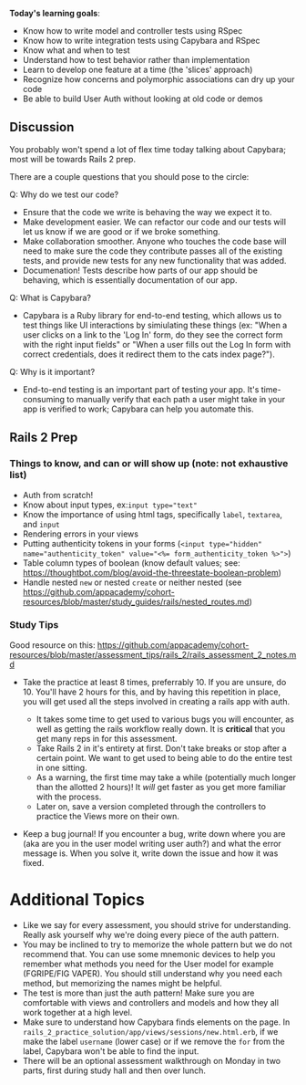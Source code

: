 **Today's learning goals**:
* Know how to write model and controller tests using RSpec
* Know how to write integration tests using Capybara and RSpec
* Know what and when to test
* Understand how to test behavior rather than implementation
* Learn to develop one feature at a time (the 'slices' approach)
* Recognize how concerns and polymorphic associations can dry up your code
* Be able to build User Auth without looking at old code or demos

## Discussion

You probably won't spend a lot of flex time today talking about Capybara; most will be towards Rails 2 prep. 

There are a couple questions that you should pose to the circle: 

Q: Why do we test our code?
+ Ensure that the code we write is behaving the way we expect it to.
+ Make development easier. We can refactor our code and our tests will let us know if we are good or if we broke something. 
+ Make collaboration smoother. Anyone who touches the code base will need to make sure the code they contribute passes all of the existing tests, and provide new tests for any new functionality that was added. 
+ Documenation! Tests describe how parts of our app should be behaving, which is essentially documentation of our app. 

Q: What is Capybara?
+ Capybara is a Ruby library for end-to-end testing, which allows us to test things like UI interactions by simiulating these things (ex: "When a user clicks on a link to the 'Log In' form, do they see the correct form with the right input fields" or "When a user fills out the Log In form with correct credentials, does it redirect them to the cats index page?").

Q: Why is it important?
+ End-to-end testing is an important part of testing your app. It's time-consuming to manually verify that each path a user might take in your app is verified to work; Capybara can help you automate this. 

## Rails 2 Prep

### Things to know, and can or will show up (note: not exhaustive list)
+ Auth from scratch! 
+ Know about input types, ex:`input type="text"`
+ Know the importance of using html tags, specifically `label`, `textarea`, and `input`
+ Rendering errors in your views
+ Putting authenticity tokens in your forms (`<input type="hidden" name="authenticity_token" value="<%= form_authenticity_token %>">`)
+ Table column types of boolean (know default values; see: https://thoughtbot.com/blog/avoid-the-threestate-boolean-problem)
+ Handle nested `new` or nested `create` or neither nested (see https://github.com/appacademy/cohort-resources/blob/master/study_guides/rails/nested_routes.md)

### Study Tips

Good resource on this: https://github.com/appacademy/cohort-resources/blob/master/assessment_tips/rails_2/rails_assessment_2_notes.md

* Take the practice at least 8 times, preferrably 10. If you are unsure, do 10. You'll have 2 hours for this, and by having this repetition in place, you will get used all the steps involved in creating a rails app with auth. 
  * It takes some time to get used to various bugs you will encounter, as well as getting the rails workflow really down. It is **critical** that you get many reps in for this assessment.
  * Take Rails 2 in it's entirety at first. Don't take breaks or stop after a certain point. We want to get used to being able to do the entire test in one sitting.
  * As a warning, the first time may take a while (potentially much longer than the allotted 2 hours)! It _will_ get faster as you get more familiar with the process. 
  * Later on, save a version completed through the controllers to practice the Views more on their own.
  
* Keep a bug journal! If you encounter a bug, write down where you are (aka are you in the user model writing user auth?) and what the error message is. When you solve it, write down the issue and how it was fixed.

# Additional Topics 

  - Like we say for every assessment, you should strive for understanding. Really ask yourself why we're doing every piece of the auth pattern.
  - You may be inclined to try to memorize the whole pattern but we do not recommend that. You can use some mnemonic devices to help you remember what methods you need for the User model for example (FGRIPE/FIG VAPER). You should still understand why you need each method, but memorizing the names might be helpful.
  - The test is more than just the auth pattern! Make sure you are comfortable with views and controllers and models and how they all work together at a high level.
  - Make sure to understand how Capybara finds elements on the page. In `rails_2_practice_solution/app/views/sessions/new.html.erb`, if we make the label `username` (lower case) or if we remove the `for` from the label, Capybara won't be able to find the input.
  - There will be an optional assessment walkthrough on Monday in two parts, first during study hall and then over lunch.
